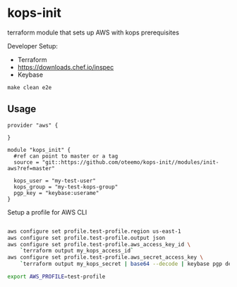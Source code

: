 # kops-init
terraform module that sets up AWS with kops prerequisites

Developer Setup:

* Terraform
* https://downloads.chef.io/inspec
* Keybase

```make clean e2e```

## Usage

```hcl
provider "aws" {

}

module "kops_init" {
  #ref can point to master or a tag
  source = "git::https://github.com/oteemo/kops-init//modules/init-aws?ref=master"

  kops_user = "my-test-user"
  kops_group = "my-test-kops-group"
  pgp_key = "keybase:userame"
}
```

Setup a profile for AWS CLI
```bash

aws configure set profile.test-profile.region us-east-1
aws configure set profile.test-profile.output json
aws configure set profile.test-profile.aws_access_key_id \
    `terraform output my_kops_access_id`
aws configure set profile.test-profile.aws_secret_access_key \
    `terraform output my_kops_secret | base64 --decode | keybase pgp decrypt`    

export AWS_PROFILE=test-profile
```



